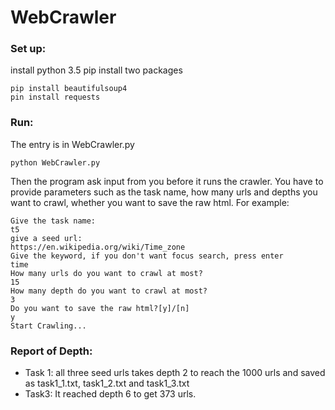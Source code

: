 # WebCrawler
### Set up:
install python 3.5
pip install two packages
```
pip install beautifulsoup4
pin install requests
```
### Run:
The entry is in WebCrawler.py
```
python WebCrawler.py
```
Then the program ask input from you before it runs the crawler. You have to provide parameters such as the task name, how many urls and depths you want to crawl, whether you want to save the raw html. For example:
```
Give the task name:
t5
give a seed url:
https://en.wikipedia.org/wiki/Time_zone
Give the keyword, if you don't want focus search, press enter
time
How many urls do you want to crawl at most?
15
How many depth do you want to crawl at most?
3
Do you want to save the raw html?[y]/[n]
y
Start Crawling...

```
### Report of Depth:
- Task 1: all three seed urls takes depth 2 to reach the 1000 urls and saved as task1_1.txt, task1_2.txt and task1_3.txt
- Task3: It reached depth 6 to get 373 urls.


